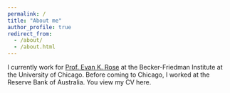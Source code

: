 ```yaml
---
permalink: /
title: "About me"
author_profile: true
redirect_from: 
  - /about/
  - /about.html
---
```


I currently work for [Prof. Evan K. Rose](https://ekrose.github.io/) at the Becker-Friedman Institute at the University of Chicago. Before coming to Chicago, I worked at the Reserve Bank of Australia. You view my CV here.